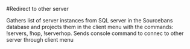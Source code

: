 #Redirect to other server

Gathers list of server instances from SQL server in the Sourcebans database and projects them in the client menu with the commands: !servers, !hop, !serverhop.
Sends console command to connec to other server through client menu
